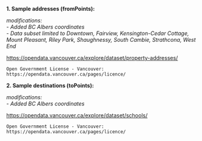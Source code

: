 **1. Sample addresses (fromPoints):**

*modifications:  
    - Added BC Albers coordinates  
    - Data subset limited to Downtown, Fairview, Kensington-Cedar Cottage, Mount Pleasant, Riley Park, Shaughnessy, South Cambie, Strathcona, West End*

https://opendata.vancouver.ca/explore/dataset/property-addresses/

    Open Government License - Vancouver:
    https://opendata.vancouver.ca/pages/licence/

**2. Sample destinations (toPoints):**

*modifications:  
    - Added BC Albers coordinates*

https://opendata.vancouver.ca/explore/dataset/schools/

    Open Government License - Vancouver:
    https://opendata.vancouver.ca/pages/licence/
